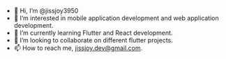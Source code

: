 - 👋 Hi, I’m @jissjoy3950
- 👀 I’m interested in mobile application development and web application development.
- 🌱 I’m currently learning Flutter and React development.
- 💞️ I’m looking to collaborate on different flutter projects.
- 📫 How to reach me, jissjoy.dev@gmail.com.

<!---
jissjoy3950/jissjoy3950 is a ✨ special ✨ repository because its `README.md` (this file) appears on your GitHub profile.
You can click the Preview link to take a look at your changes.
--->
